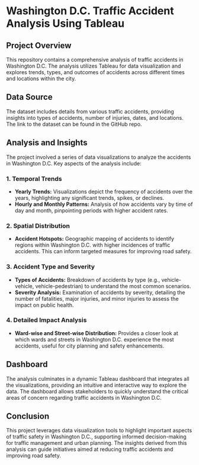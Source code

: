 # Washington D.C. Traffic Accident Analysis Using Tableau

## Project Overview
This repository contains a comprehensive analysis of traffic accidents in Washington D.C. The analysis utilizes Tableau for data visualization and explores trends, types, and outcomes of accidents across different times and locations within the city.

## Data Source
The dataset includes details from various traffic accidents, providing insights into types of accidents, number of injuries, dates, and locations. The link to the dataset can be found in the GitHub repo.

## Analysis and Insights
The project involved a series of data visualizations to analyze the accidents in Washington D.C. Key aspects of the analysis include:

### 1. Temporal Trends
- **Yearly Trends:** Visualizations depict the frequency of accidents over the years, highlighting any significant trends, spikes, or declines.
- **Hourly and Monthly Patterns:** Analysis of how accidents vary by time of day and month, pinpointing periods with higher accident rates.

### 2. Spatial Distribution
- **Accident Hotspots:** Geographic mapping of accidents to identify regions within Washington D.C. with higher incidences of traffic accidents. This can inform targeted measures for improving road safety.

### 3. Accident Type and Severity
- **Types of Accidents:** Breakdown of accidents by type (e.g., vehicle-vehicle, vehicle-pedestrian) to understand the most common scenarios.
- **Severity Analysis:** Examination of accidents by severity, detailing the number of fatalities, major injuries, and minor injuries to assess the impact on public health.

### 4. Detailed Impact Analysis
- **Ward-wise and Street-wise Distribution:** Provides a closer look at which wards and streets in Washington D.C. experience the most accidents, useful for city planning and safety enhancements.

## Dashboard
The analysis culminates in a dynamic Tableau dashboard that integrates all the visualizations, providing an intuitive and interactive way to explore the data. The dashboard allows stakeholders to quickly understand the critical areas of concern regarding traffic accidents in Washington D.C.

## Conclusion
This project leverages data visualization tools to highlight important aspects of traffic safety in Washington D.C., supporting informed decision-making for traffic management and urban planning. The insights derived from this analysis can guide initiatives aimed at reducing traffic accidents and improving road safety.
